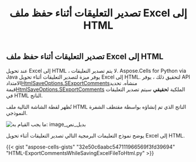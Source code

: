 ﻿---
title: تصدير التعليقات أثناء حفظ ملف Excel إلى HTML
type: docs
weight: 60
url: /ar/python-java/export-comments-while-saving-excel-file-to/
---
## **تصدير التعليقات أثناء حفظ ملف Excel إلى HTML**
عند تحويل Excel إلى HTML ، لا يتم تصدير التعليقات. Aspose.Cells for Python via Java يوفر ميزة لتصدير التعليقات أثناء تحويل Excel إلى HTML. لتحقيق ذلك ، يوفر API الامتداد[HtmlSaveOptions.SExportComments](https://reference.aspose.com/cells/python/asposecells.api/htmlsaveoptions#IsExportComments)منشأه. تحديد قيمة[HtmlSaveOptions.SExportComments](https://reference.aspose.com/cells/python/asposecells.api/htmlsaveoptions#IsExportComments) الملكية ل**حقيقي** سيتم تصدير التعليقات في HTML الناتج.

تُظهر لقطة الشاشة التالية ملف HTML الناتج الذي تم إنشاؤه بواسطة مقتطف الشفرة النموذجي.

![ما يجب القيام به: image_بديل_نص](Export-Comments-while-Saving-Excel-file-to-Html.png)

يوضح نموذج التعليمات البرمجية التالي تصدير التعليقات أثناء تحويل Excel إلى HTML.

{{< gist "aspose-cells-gists" "32e50c6aabc547111966569f3fd39694" "HTML-ExportCommentsWhileSavingExcelFileToHtml.py" >}}
